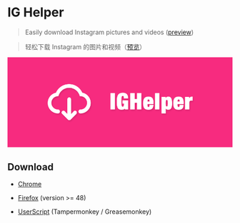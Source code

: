 # IG Helper

> Easily download Instagram pictures and videos ([preview](screenshots))  

> 轻松下载 Instagram 的图片和视频（[预览](screenshots)）  

![screenshot](screenshots/screenshot.png)


## Download

+ [Chrome](https://chrome.google.com/webstore/detail/instagram-helper/albdnahmanonkmhoamgfjbjgbjabbiid)

+ [Firefox](https://addons.mozilla.org/zh-CN/firefox/addon/instagram-helper) (version >= 48)

+ [UserScript](https://greasyfork.org/scripts/22660-instagram-helper) (Tampermonkey / Greasemonkey)
